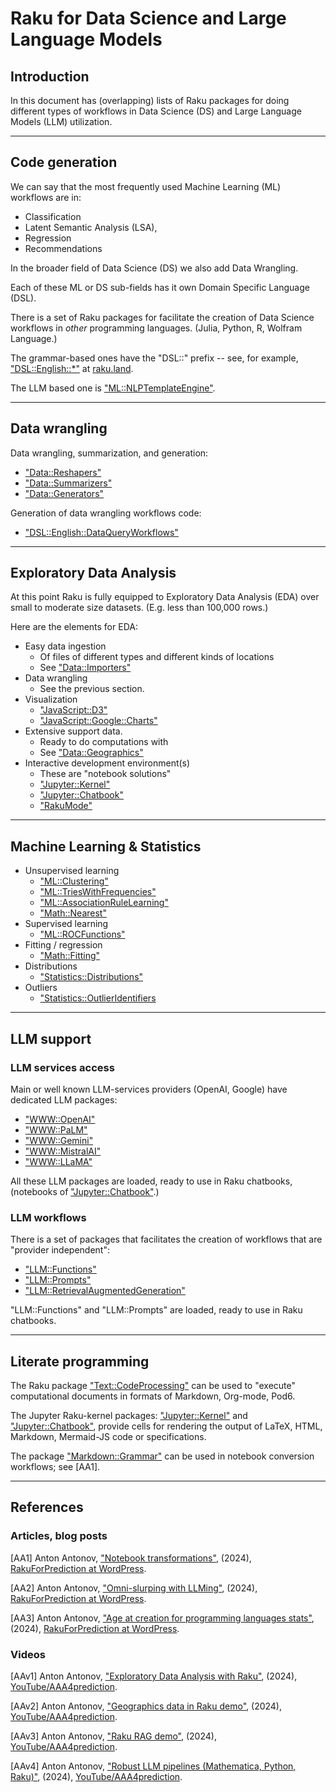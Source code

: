 # Raku for Data Science and Large Language Models

## Introduction 

In this document has (overlapping) lists of Raku packages for doing different types of workflows 
in Data Science (DS) and Large Language Models (LLM) utilization.

------

## Code generation

We can say that the most frequently used Machine Learning (ML) workflows are in:
- Classification
- Latent Semantic Analysis (LSA),
- Regression
- Recommendations

In the broader field of Data Science (DS) we also add Data Wrangling.

Each of these ML or DS sub-fields has it own Domain Specific Language (DSL).

There is a set of Raku packages for facilitate the creation of Data Science workflows in _other_ programming languages.
(Julia, Python, R, Wolfram Language.)

The grammar-based ones have the "DSL::" prefix -- see, for example, ["DSL::English::*"](https://raku.land/?q=DSL%3A%3AEnglish) at [raku.land](https://raku.land/).

The LLM based one is ["ML::NLPTemplateEngine"](https://raku.land/zef:antononcube/ML::NLPTemplateEngine).

------

## Data wrangling 

Data wrangling, summarization, and generation:

- ["Data::Reshapers"](https://raku.land/zef:antononcube/Data::Reshapers)
- ["Data::Summarizers"](https://raku.land/zef:antononcube/Data::Summarizers)
- ["Data::Generators"](https://raku.land/zef:antononcube/Data::Generators)

Generation of data wrangling workflows code:

- ["DSL::English::DataQueryWorkflows"](https://raku.land/zef:antononcube/DSL::English::DataQueryWorkflows)

------

## Exploratory Data Analysis

At this point Raku is fully equipped to Exploratory Data Analysis (EDA) over small to moderate size datasets.
(E.g. less than 100,000 rows.)

Here are the elements for EDA:

- Easy data ingestion 
  - Of files of different types and different kinds of locations
  - See ["Data::Importers"](https://raku.land/zef:antononcube/Data::Importers)
- Data wrangling
  - See the previous section.
- Visualization
  - ["JavaScript::D3"](https://raku.land/zef:antononcube/JavaScript::D3)
  - ["JavaScript::Google::Charts"](https://raku.land/zef:antononcube/JavaScript::Google::Charts)
- Extensive support data.
  - Ready to do computations with
  - See ["Data::Geographics"](https://raku.land/zef:antononcube/Data::Geograohics)
- Interactive development environment(s)
  - These are "notebook solutions" 
  - ["Jupyter::Kernel"](https://raku.land/zef:bduggan/Jupyter::Kernel)
  - ["Jupyter::Chatbook"](https://raku.land/zef:antononcube/Jupyter::Chatbook)
  - ["RakuMode"](https://resources.wolframcloud.com/PacletRepository/resources/AntonAntonov/RakuMode/)

------

## Machine Learning & Statistics

- Unsupervised learning
  - ["ML::Clustering"](https://raku.land/zef:antononcube/ML::Clustering)
  - ["ML::TriesWithFrequencies"](https://raku.land/zef:antononcube/ML::TriesWithFrequencies)
  - ["ML::AssociationRuleLearning"](https://raku.land/zef:antononcube/ML::AssociationRuleLearning)
  - ["Math::Nearest"](https://raku.land/zef:antononcube/Math::Nearest)
- Supervised learning
  - ["ML::ROCFunctions"](https://raku.land/zef:antononcube/ML::ROCFunctions)
- Fitting / regression
  - ["Math::Fitting"](https://raku.land/zef:antononcube/Math::Fitting)
- Distributions 
  - ["Statistics::Distributions"](https://raku.land/zef:antononcube/Statistics::Distributions)
- Outliers
  - ["Statistics::OutlierIdentifiers](https://raku.land/cpan:ANTONOV/Statistics::OutlierIdentifiers)

-----

## LLM support

### LLM services access

Main or well known LLM-services providers (OpenAI, Google) have dedicated LLM packages:

- ["WWW::OpenAI"](https://raku.land/zef:antononcube/WWW::OpeanAI)
- ["WWW::PaLM"](https://raku.land/zef:antononcube/WWW::PaLM)
- ["WWW::Gemini"](https://raku.land/zef:antononcube/WWW::Gemini)
- ["WWW::MistralAI"](https://raku.land/zef:antononcube/WWW::MistralAI)
- ["WWW::LLaMA"](https://raku.land/zef:antononcube/WWW::LLaMA)

All these LLM packages are loaded, ready to use in Raku chatbooks, (notebooks of ["Jupyter::Chatbook"](https://raku.land/zef:antononcube/Jupyter::Chatbook).)

### LLM workflows

There is a set of packages that facilitates the creation of workflows that are "provider independent":

- ["LLM::Functions"](https://raku.land/zef:antononcube/LLM::Functions)
- ["LLM::Prompts"](https://raku.land/zef:antononcube/LLM::Prompts)
- ["LLM::RetrievalAugmentedGeneration"](https://raku.land/zef:antononcube/LLM::RetrievalAugmentedGeneration)

"LLM::Functions" and "LLM::Prompts" are loaded, ready to use in Raku chatbooks.

----

## Literate programming

The Raku package 
["Text::CodeProcessing"](https://raku.land/zef:antononcube/Text::CodeProcessing) 
can be used to "execute" computational documents in 
formats of Markdown, Org-mode, Pod6.

The Jupyter Raku-kernel packages:
["Jupyter::Kernel"](https://raku.land/zef:bduggan/Jupyter::Kernel) and
["Jupyter::Chatbook"](https://raku.land/zef:antononcube/Jupyter::Chatbook),
provide cells for rendering the output of LaTeX, HTML, Markdown, Mermaid-JS code or specifications.

The package 
["Markdown::Grammar"](https://raku.land/zef:antononcube/Markdown::Grammar)
can be used in notebook conversion workflows; see [AA1].

------

## References

### Articles, blog posts

[AA1] Anton Antonov,
["Notebook transformations"](https://rakuforprediction.wordpress.com/2024/02/17/notebook-transformations/),
(2024),
[RakuForPrediction at WordPress](https://rakuforprediction.wordpress.com).

[AA2] Anton Antonov,
["Omni-slurping with LLMing"](https://rakuforprediction.wordpress.com/2024/03/26/omni-slurping-with-llming/),
(2024),
[RakuForPrediction at WordPress](https://rakuforprediction.wordpress.com).

[AA3] Anton Antonov,
["Age at creation for programming languages stats"](https://rakuforprediction.wordpress.com/2024/05/25/age-at-creation-for-programming-languages-stats/),
(2024),
[RakuForPrediction at WordPress](https://rakuforprediction.wordpress.com).


### Videos

[AAv1] Anton Antonov,
["Exploratory Data Analysis with Raku"](https://www.youtube.com/watch?v=YCnjMVSfT8w),
(2024),
[YouTube/AAA4prediction](https://www.youtube.com/@AAA4prediction).

[AAv2] Anton Antonov,
["Geographics data in Raku demo"](https://www.youtube.com/watch?v=Rkk_MeqLj_k),
(2024),
[YouTube/AAA4prediction](https://www.youtube.com/@AAA4prediction).


[AAv3] Anton Antonov,
["Raku RAG demo"](https://www.youtube.com/watch?v=JHO2Wk1b-Og),
(2024),
[YouTube/AAA4prediction](https://www.youtube.com/@AAA4prediction). 

[AAv4] Anton Antonov,
["Robust LLM pipelines (Mathematica, Python, Raku)"](https://www.youtube.com/watch?v=QOsVTCQZq_s),
(2024),
[YouTube/AAA4prediction](https://www.youtube.com/@AAA4prediction).  